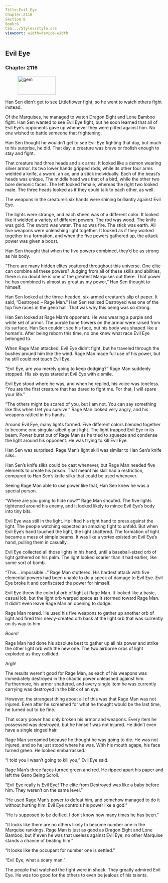 ```yaml
---
Title:Evil Eye 
Chapter:2116 
Section:8 
Book:6 
CSS:../Styles/style.css 
viewport: width=device-width
---
```

  
## Evil Eye
### Chapter 2116
  
<figure>
	<img src="../Images/gem.gif" alt="gem" id="gem" width="120" height="60" />
</figure>
  

  
Han Sen didn’t get to see Littleflower fight, so he went to watch others fight instead.

Of the Marquises, he managed to watch Dragon Eight and Lone Bamboo fight. Han Sen wanted to see Evil Eye fight, but he soon learned that all of Evil Eye’s opponents gave up whenever they were pitted against him. No one wished to battle someone that frightening.

Han Sen thought he wouldn’t get to see Evil Eye fighting that day, but much to his surprise, he did. That day, a creature was brave or foolish enough to stay and fight.

That creature had three heads and six arms. It looked like a demon wearing silver armor. Its two lower hands gripped rods, while its other four arms wielded a knife, a sword, an ax, and a stick individually. Each of the beast’s heads was unique. The middle head was that of a bird, while the other two bore demonic faces. The left looked female, whereas the right two looked male. The three heads looked as if they could talk to each other, as well.

The weapons in the creature’s six hands were shining brilliantly against Evil Eye.

The lights were strange, and each sheen was of a different color. It looked like it wielded a variety of different powers. The rod was wood. The knife was gold. The sword was water. The ax was fire. The stick was earth. All five weapons were unleashing light together. It looked as if they worked together in a formation, and when the five powers gathered up, the attack power was given a boost.

Han Sen thought that when the five powers combined, they’d be as strong as his body.

“There are many hidden elites scattered throughout this universe. One elite can combine all these powers? Judging from all of these skills and abilities, there is no doubt he is one of the greatest Marquises out there. That power he has combined is almost as great as my power,” Han Sen thought to himself.

Han Sen looked at the three-headed, six-armed creature’s slip of paper. It said, “Destroyed – Rage Man.” Han Sen realized Destroyed was one of the top five races in the geno hall. That was why this being was so strong.

Han Sen looked at Rage Man’s opponent. He was wearing a purple and white set of armor. The purple bone flowers on the armor were raised from its surface. Han Sen couldn’t see his face, but his body was shaped like a human’s. After being reborn this time, no one knew what race Evil Eye belonged to.

When Rage Man attacked, Evil Eye didn’t fight, but he traveled through the bushes around him like the wind. Rage Man made full use of his power, but he still could not touch Evil Eye.

“Evil Eye, are you merely going to keep dodging?” Rage Man suddenly stopped. His six eyes stared at Evil Eye with a smile.

Evil Eye stood where he was, and when he replied, his voice was toneless. “You are the first creature that has dared to fight me. For that, I will spare your life.”

“The others might be scared of you, but I am not. You can say something like this when I let you survive.” Rage Man looked very angry, and his weapons rattled in his hands.

Around Evil Eye, many lights formed. Five different colors blended together to become one singular albeit giant light. The light trapped Evil Eye in its beam. Power burst out of Rage Man as he tried to squeeze and condense the light around his opponent. He was trying to kill Evil Eye.

Han Sen was surprised. Rage Man’s light skill was similar to Han Sen’s knife silks.

Han Sen’s knife silks could be cast whenever, but Rage Man needed five elements to create his prison. That meant his skill had a restriction, compared to Han Sen’s knife silks that could be used whenever.

Seeing Rage Man able to use power like that, Han Sen knew he was a special person.

“Where are you going to hide now?” Rage Man shouted. The five lights tightened around his enemy, and it looked likely to mince Evil Eye’s body into tiny bits.

Evil Eye was still in the light. He lifted his right hand to press against the light. The people watching expected an amazing fight to unfold. But when Evil Eye’s hand touched the light, the light shattered. The formation of light became a mess of simple beams. It was like a vortex existed on Evil Eye’s hand, pulling them in casually.

Evil Eye collected all those lights in his hand, until a baseball-sized orb of light gathered on his palm. The light looked scarier than it had earlier, like some sort of bomb.

“This… impossible…” Rage Man stuttered. His hardest attack with five elemental powers had been unable to do a speck of damage to Evil Eye. Evil Eye broke it and confiscated the power for himself.

Evil Eye threw the colorful orb of light at Rage Man. It looked like a basic, casual lob, but the light orb warped space as it stormed toward Rage Man. It didn’t even leave Rage Man an opening to dodge.

Rage Man roared. He used his five weapons to gather up another orb of light and fired this newly-created orb back at the light orb that was currently on its way to him.

*Boom!*

Rage Man had done his absolute best to gather up all his power and strike the other light orb with the new one. The two airborne orbs of light exploded as they collided.

Argh!

The results weren’t good for Rage Man, as each of his weapons was immediately destroyed in the chaotic power unleashed against him. Furthermore, his armor shattered, and every single item he was currently carrying was destroyed in the blink of an eye.

However, the strangest thing about all of this was that Rage Man was not injured. Even after he screamed for what he thought would be the last time, he turned out to be fine.

That scary power had only broken his armor and weapons. Every item he possessed was destroyed, but he himself was not injured. He didn’t even have a single singed hair.

Rage Man screamed because he thought he was going to die. He was not injured, and so he just stood where he was. With his mouth agape, his face turned green. He looked embarrassed.

“I told you I wasn’t going to kill you,” Evil Eye said.

Rage Man’s three faces turned green and red. He ripped apart his paper and left the Geno Being Scroll.

“Evil Eye really is Evil Eye! The elite from Destroyed was like a baby before him. They weren’t on the same level.”

“He used Rage Man’s power to defeat him, and somehow managed to do it without hurting him. Evil Eye controls his power like a god.”

“He is supposed to be deified. I don’t know how many times he has been.”

“It looks like there are no others likely to become number one in the Marquise rankings. Rage Man is just as good as Dragon Eight and Lone Bamboo, but if even he was that useless against Evil Eye, no other Marquise stands a chance of beating him.”

“It looks like the occupant for number one is settled.”

“Evil Eye, what a scary man.”

The people that watched the fight were in shock. They greatly admired Evil Eye. He was too good for the others to even be jealous of his talents.